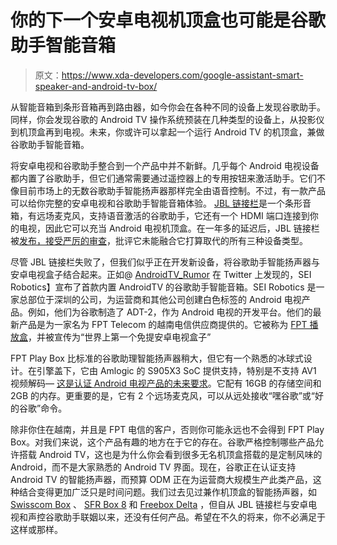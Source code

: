# 你的下一个安卓电视机顶盒也可能是谷歌助手智能音箱

> 原文：<https://www.xda-developers.com/google-assistant-smart-speaker-and-android-tv-box/>

从智能音箱到条形音箱再到路由器，如今你会在各种不同的设备上发现谷歌助手。同样，你会发现谷歌的 Android TV 操作系统预装在几种类型的设备上，从投影仪到机顶盒再到电视。未来，你或许可以拿起一个运行 Android TV 的机顶盒，兼做谷歌助手智能音箱。

将安卓电视和谷歌助手整合到一个产品中并不新鲜。几乎每个 Android 电视设备都内置了谷歌助手，但它们通常需要通过遥控器上的专用按钮来激活助手。它们不像目前市场上的无数谷歌助手智能扬声器那样完全由语音控制。不过，有一款产品可以给你完整的安卓电视和谷歌助手智能音箱体验。 [JBL 链接栏](https://www.xda-developers.com/jbl-link-bar-android-tv-google-assistant/)是一个条形音箱，有远场麦克风，支持语音激活的谷歌助手，它还有一个 HDMI 端口连接到你的电视，因此它可以充当 Android 电视机顶盒。在一年多的延迟后，JBL 链接栏被[发布，接受严厉的审查](https://www.theverge.com/2019/10/3/20885361/jbl-link-bar-review-soundbar-android-tv-google-assistant-price-specs-features)，批评它未能融合它打算取代的所有三种设备类型。

尽管 JBL 链接栏失败了，但我们似乎正在开发新设备，将谷歌助手智能扬声器与安卓电视盒子结合起来。正如@ [AndroidTV_Rumor](https://twitter.com/AndroidTV_Rumor/) 在 Twitter 上发现的，SEI Robotics】宣布了首款内置 AndroidTV 的谷歌助手智能音箱。SEI Robotics 是一家总部位于深圳的公司，为运营商和其他公司创建白色标签的 Android 电视产品。例如，他们为谷歌制造了 ADT-2，作为 Android 电视的开发平台。他们的最新产品是为一家名为 FPT Telecom 的越南电信供应商提供的。它被称为 [FPT 播放盒](https://fptplay.tv/fpt-play-box-s)，并被宣传为“世界上第一个免提安卓电视盒子”

FPT Play Box 比标准的谷歌助理智能扬声器稍大，但它有一个熟悉的冰球式设计。在引擎盖下，它由 Amlogic 的 S905X3 SoC 提供支持，特别是不支持 AV1 视频解码— [这是认证 Android 电视产品的未来要求](https://www.xda-developers.com/google-requires-new-android-tv-av1-video-decoding/)。它配有 16GB 的存储空间和 2GB 的内存。更重要的是，它有 2 个远场麦克风，可以从远处接收“嘿谷歌”或“好的谷歌”命令。

除非你住在越南，并且是 FPT 电信的客户，否则你可能永远也不会得到 FPT Play Box。对我们来说，这个产品有趣的地方在于它的存在。谷歌严格控制哪些产品允许搭载 Android TV，这也是为什么你会看到很多无名机顶盒搭载的是定制风味的 Android，而不是大家熟悉的 Android TV 界面。现在，谷歌正在认证支持 Android TV 的智能扬声器，而预算 ODM 正在为运营商大规模生产此类产品，这种结合变得更加广泛只是时间问题。我们过去见过兼作机顶盒的智能扬声器，如 [Swisscom Box](https://www.swisscom.ch/en/about/news/2019/11/14-swisscom-tv-box-new.html) 、 [SFR Box 8](https://www.sfr.fr/box-8/) 和 [Freebox Delta](https://www.free.fr/freebox/freebox-delta) ，但自从 JBL 链接栏与安卓电视和声控谷歌助手联姻以来，还没有任何产品。希望在不久的将来，你不必满足于这样或那样。